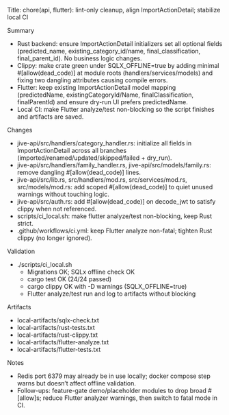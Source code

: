 Title: chore(api, flutter): lint-only cleanup, align ImportActionDetail; stabilize local CI

Summary
- Rust backend: ensure ImportActionDetail initializers set all optional fields (predicted_name, existing_category_id/name, final_classification, final_parent_id). No business logic changes.
- Clippy: make crate green under SQLX_OFFLINE=true by adding minimal #[allow(dead_code)] at module roots (handlers/services/models) and fixing two dangling attributes causing compile errors.
- Flutter: keep existing ImportActionDetail model mapping (predictedName, existingCategoryId/Name, finalClassification, finalParentId) and ensure dry-run UI prefers predictedName.
- Local CI: make Flutter analyze/test non-blocking so the script finishes and artifacts are saved.

Changes
- jive-api/src/handlers/category_handler.rs: initialize all fields in ImportActionDetail across all branches (imported/renamed/updated/skipped/failed + dry_run).
- jive-api/src/handlers/family_handler.rs, jive-api/src/models/family.rs: remove dangling #[allow(dead_code)] lines.
- jive-api/src/lib.rs, src/handlers/mod.rs, src/services/mod.rs, src/models/mod.rs: add scoped #[allow(dead_code)] to quiet unused warnings without touching logic.
- jive-api/src/auth.rs: add #[allow(dead_code)] on decode_jwt to satisfy clippy when not referenced.
- scripts/ci_local.sh: make flutter analyze/test non-blocking, keep Rust strict.
- .github/workflows/ci.yml: keep Flutter analyze non-fatal; tighten Rust clippy (no longer ignored).

Validation
- ./scripts/ci_local.sh
  - Migrations OK; SQLx offline check OK
  - cargo test OK (24/24 passed)
  - cargo clippy OK with -D warnings (SQLX_OFFLINE=true)
  - Flutter analyze/test run and log to artifacts without blocking

Artifacts
- local-artifacts/sqlx-check.txt
- local-artifacts/rust-tests.txt
- local-artifacts/rust-clippy.txt
- local-artifacts/flutter-analyze.txt
- local-artifacts/flutter-tests.txt

Notes
- Redis port 6379 may already be in use locally; docker compose step warns but doesn’t affect offline validation.
- Follow-ups: feature-gate demo/placeholder modules to drop broad #[allow]s; reduce Flutter analyzer warnings, then switch to fatal mode in CI.

